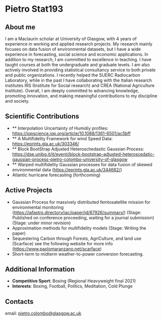 # Pietro Stat193

## About me

I am a Maclaurin scholar at University of Glasgow, with 4 years of experience in working and applied research projects.  My research mainly focuses on data fusion of environmental datasets, but I have a wide experience in forecasting, social science and economic  applications. In addition to my research, I am committed to excellence in teaching. I have taught courses at both the undergraduate and graduate levels. I am also actively involved in providing statistical consultancy service to both private and public organizations. I recently helped the SUERC Radiocarbon Laboratory, while in the past I have collaborating with the Italian research institutes IRS (Institute for Social research) and CREA (National Agriculture Institute). 
Overall, I am deeply committed to advancing knowledge, promoting innovation, and making meaningful contributions to my discipline and society.

## Scientific Contributions
- ** Interpolation Uncertainty of Humidiy profiles: https://iopscience.iop.org/article/10.1088/1361-6501/ac5bff
- ** A Multifidelity Framework for wind Speed Data: https://eprints.gla.ac.uk/303346/
- ** Block BootStrap Adjusted Heteroschedastic Gaussian Process: https://dse.unibg.it/it/eventi/block-bootstrap-adjusted-heteroscedatic-gaussian-process-pietro-colombo-university-of-glasgow
- ** Warped multifidelity Gaussian processes for data fusion of skewed environmental data (https://eprints.gla.ac.uk/344662/)
- Atlantic hurricane forecasting  (forthcoming)
## Active Projects
- Gaussian Process for massively distributed femtosatellite mission for environmental monitoring (https://iafastro.directory/iac/paper/id/87926/summary/) (Stage: Published on conference proceeding, waiting for a journal submission)
(Stage: under minor revision)
- Approximation methods for multifidelity models (Stage: Writing the paper)
- Sequestering Carbon through Forests, AgriCulture, and land use (Scarface)  see the following website for more info (https://www.paolomaranzano.net/scarface)
- Short-term to midterm weather-to-power conversion forecasting.
## Additional Information

- **Competitive Sport**: Boxing (Regional Heavyweight final 2021)
- **Interests**: Boxing, Football, Politics, Meditation, Cold Plunge


## Contacts
  
  email: pietro.colombo@glasgow.ac.uk
  


